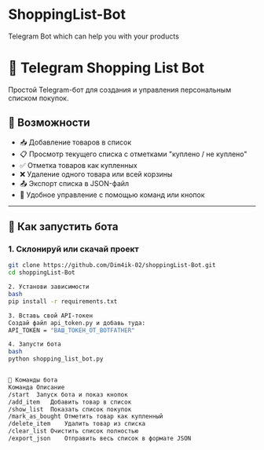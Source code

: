 # ShoppingList-Bot
Telegram Bot which can help you with your products

# 🛒 Telegram Shopping List Bot

Простой Telegram-бот для создания и управления персональным списком покупок.

## 🔧 Возможности

- 📥 Добавление товаров в список
- 📋 Просмотр текущего списка с отметками "куплено / не куплено"
- ✅ Отметка товаров как купленных
- ❌ Удаление одного товара или всей корзины
- 📤 Экспорт списка в JSON-файл
- 📲 Удобное управление с помощью команд или кнопок

---

## 🚀 Как запустить бота

### 1. Склонируй или скачай проект
```bash
git clone https://github.com/Dim4ik-02/shoppingList-Bot.git
cd shoppingList-Bot

2. Установи зависимости
bash
pip install -r requirements.txt

3. Вставь свой API-токен
Создай файл api_token.py и добавь туда:
API_TOKEN = "ВАШ_ТОКЕН_ОТ_BOTFATHER"

4. Запусти бота
bash
python shopping_list_bot.py


💬 Команды бота
Команда	Описание
/start	Запуск бота и показ кнопок
/add_item	Добавить товар в список
/show_list	Показать список покупок
/mark_as_bought	Отметить товар как купленный
/delete_item	Удалить товар из списка
/clear_list	Очистить список полностью
/export_json	Отправить весь список в формате JSON
